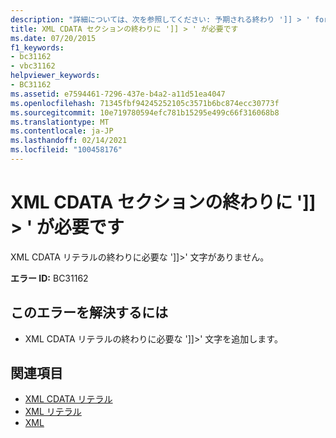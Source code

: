 ```yaml
---
description: "詳細については、次を参照してください: 予期される終わり ']] > ' for XML CDATA セクション"
title: XML CDATA セクションの終わりに ']] > ' が必要です
ms.date: 07/20/2015
f1_keywords:
- bc31162
- vbc31162
helpviewer_keywords:
- BC31162
ms.assetid: e7594461-7296-437e-b4a2-a11d51ea4047
ms.openlocfilehash: 71345fbf94245252105c3571b6bc874ecc30773f
ms.sourcegitcommit: 10e719780594efc781b15295e499c66f316068b8
ms.translationtype: MT
ms.contentlocale: ja-JP
ms.lasthandoff: 02/14/2021
ms.locfileid: "100458176"
---
```

# <a name="expected-closing--for-xml-cdata-section"></a>XML CDATA セクションの終わりに ']] > ' が必要です

XML CDATA リテラルの終わりに必要な ']]>' 文字がありません。  
  
 **エラー ID:** BC31162  
  
## <a name="to-correct-this-error"></a>このエラーを解決するには  
  
- XML CDATA リテラルの終わりに必要な ']]>' 文字を追加します。  
  
## <a name="see-also"></a>関連項目

- [XML CDATA リテラル](../language-reference/xml-literals/xml-cdata-literal.md)
- [XML リテラル](../language-reference/xml-literals/index.md)
- [XML](../programming-guide/language-features/xml/index.md)
